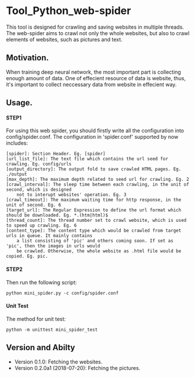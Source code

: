 # Tool_Python_web-spider
This tool is designed for crawling and saving websites in multiple threads.
The web-spider aims to crawl not only the whole websites, but also to crawl elements of websites, such as pictures and text.

## Motivation.
When training deep neural network, the most important part is collecting enough amount of data.
One of effecient resource of data is website, thus, it's important to collect neccessary data from website in effecient way.

## Usage.
#### STEP1

For using this web spider, you should firstly write all the configuration into config/spider.conf. 
The configuration in 'spider.conf' supported by now includes:

    [spider]: Section Header. Eg. [spider]
    [url_list_file]: The text file which contains the url seed for crawling. Eg. config/urls
    [output_directory]: The output fold to save crawled HTML pages. Eg. ./output
    [max_depth]: The maximum depth related to seed url for crawling. Eg. 2
    [crawl_interval]: The sleep time between each crawling, in the unit of second, which is designed 
        not to interupt websites' operation. Eg. 3
    [crawl_timeout]: The maximum waiting time for http response, in the unit of second. Eg. 6
    [target_url]: The Regular Expression to define the url format which should be downloaded. Eg. *.(htm|html)$
    [thread_count]: The thread number set to crawl website, which is used to speed up crawling. Eg. 6
    [content_type]: The content type which would be crawled from target urls in queue. It mainly contains 
        a list consisting of 'pic' and others coming soon. If set as 'pic', then the images in urls would 
        be crawled. Otherwise, the whole website as .html file would be copied. Eg. pic. 


#### STEP2

Then run the following script:
    
    python mini_spider.py -c config/spider.conf
  

#### Unit Test

The method for unit test:
    
    python -m unittest mini_spider_test


## Version and Abilty
  - Version 0.1.0:  Fetching the websites.
  - Version 0.2.0a1 (2018-07-20):  Fetching the pictures.

